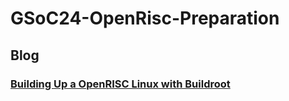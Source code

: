 # GSoC24-OpenRisc-Preparation

## Blog
### [Building Up a OpenRISC Linux with Buildroot](blog/Linux_with_Buildroot.md)
